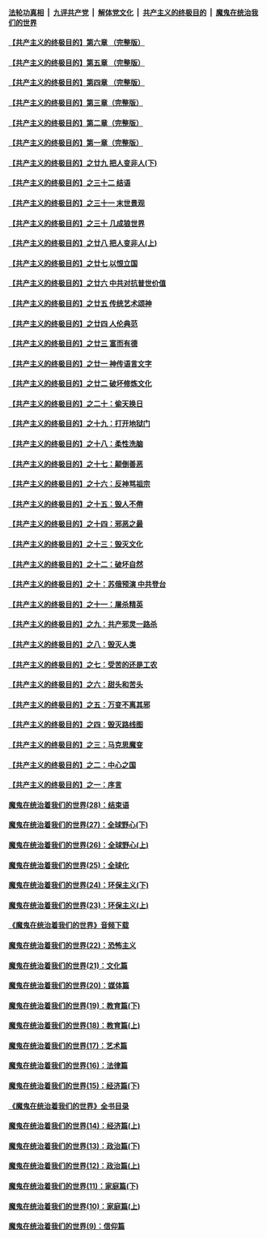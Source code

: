 

####  [法轮功真相](../../../../basic/blob/master/README.md?t=07101302) &nbsp;|&nbsp; [九评共产党](../../../../9ping.md/blob/master/README.md?t=07101302) &nbsp;|&nbsp; [解体党文化](../../../../jtdwh.md/blob/master/README.md?t=07101302)  &nbsp;|&nbsp; [共产主义的终极目的](../../../../gczydzjmd.md/blob/master/README.md?t=07101302) &nbsp;|&nbsp; [魔鬼在统治我们的世界](../../../../mgztzwmdsj.md/blob/master/README.md?t=07101302) 

#### [【共产主义的终极目的】第六章 （完整版）](../pages/nsc422/n11428913.md?t=07101302) 

#### [【共产主义的终极目的】第五章 （完整版）](../pages/nsc422/n11428912.md?t=07101302) 

#### [【共产主义的终极目的】第四章 （完整版）](../pages/nsc422/n11428907.md?t=07101302) 

#### [【共产主义的终极目的】第三章（完整版）](../pages/nsc422/n11428848.md?t=07101302) 

#### [【共产主义的终极目的】第二章（完整版）](../pages/nsc422/n11428831.md?t=07101302) 

#### [【共产主义的终极目的】第一章（完整版）](../pages/nsc422/n11417651.md?t=07101302) 

#### [【共产主义的终极目的】之廿九 把人变非人(下)](../pages/nsc422/n11344140.md?t=07101302) 

#### [【共产主义的终极目的】之三十二 结语](../pages/nsc422/n11360535.md?t=07101302) 

#### [【共产主义的终极目的】之三十一 末世景观](../pages/nsc422/n11351129.md?t=07101302) 

#### [【共产主义的终极目的】之三十 几成狼世界](../pages/nsc422/n11348280.md?t=07101302) 

#### [【共产主义的终极目的】之廿八 把人变非人(上)](../pages/nsc422/n11340492.md?t=07101302) 

#### [【共产主义的终极目的】之廿七 以恨立国](../pages/nsc422/n11336944.md?t=07101302) 

#### [【共产主义的终极目的】之廿六 中共对抗普世价值](../pages/nsc422/n11324785.md?t=07101302) 

#### [【共产主义的终极目的】之廿五 传统艺术颂神](../pages/nsc422/n11296396.md?t=07101302) 

#### [【共产主义的终极目的】之廿四 人伦典范](../pages/nsc422/n11296397.md?t=07101302) 

#### [【共产主义的终极目的】之廿三 富而有德](../pages/nsc422/n11283598.md?t=07101302) 

#### [【共产主义的终极目的】之廿一 神传语言文字](../pages/nsc422/n11263265.md?t=07101302) 

#### [【共产主义的终极目的】之廿二 破坏修炼文化](../pages/nsc422/n11245728.md?t=07101302) 

#### [【共产主义的终极目的】之二十：偷天换日](../pages/nsc422/n11238846.md?t=07101302) 

#### [【共产主义的终极目的】之十九：打开地狱门](../pages/nsc422/n11206376.md?t=07101302) 

#### [【共产主义的终极目的】之十八：柔性洗脑](../pages/nsc422/n11199994.md?t=07101302) 

#### [【共产主义的终极目的】之十七：颠倒善恶](../pages/nsc422/n11179782.md?t=07101302) 

#### [【共产主义的终极目的】之十六：反神骂祖宗](../pages/nsc422/n11166798.md?t=07101302) 

#### [【共产主义的终极目的】之十五：毁人不倦](../pages/nsc422/n11166792.md?t=07101302) 

#### [【共产主义的终极目的】之十四：邪恶之最](../pages/nsc422/n11150249.md?t=07101302) 

#### [【共产主义的终极目的】之十三：毁灭文化](../pages/nsc422/n11135227.md?t=07101302) 

#### [【共产主义的终极目的】之十二：破坏自然](../pages/nsc422/n11135214.md?t=07101302) 

#### [【共产主义的终极目的】之十：苏俄预演 中共登台](../pages/nsc422/n11118424.md?t=07101302) 

#### [【共产主义的终极目的】之十一：屠杀精英](../pages/nsc422/n11118442.md?t=07101302) 

#### [【共产主义的终极目的】之九：共产邪灵一路杀](../pages/nsc422/n11114139.md?t=07101302) 

#### [【共产主义的终极目的】之八：毁灭人类](../pages/nsc422/n11108503.md?t=07101302) 

#### [【共产主义的终极目的】之七：受苦的还是工农](../pages/nsc422/n11101809.md?t=07101302) 

#### [【共产主义的终极目的】之六：甜头和苦头](../pages/nsc422/n11096971.md?t=07101302) 

#### [【共产主义的终极目的】之五：万变不离其邪](../pages/nsc422/n11091285.md?t=07101302) 

#### [【共产主义的终极目的】之四：毁灭路线图](../pages/nsc422/n11086284.md?t=07101302) 

#### [【共产主义的终极目的】之三：马克思魔变](../pages/nsc422/n11061941.md?t=07101302) 

#### [【共产主义的终极目的】之二：中心之国](../pages/nsc422/n11047728.md?t=07101302) 

#### [【共产主义的终极目的】之一：序言](../pages/nsc422/n11086077.md?t=07101302) 

#### [魔鬼在统治着我们的世界(28)：结束语](../pages/nsc422/n10936246.md?t=07101302) 

#### [魔鬼在统治着我们的世界(27)：全球野心(下)](../pages/nsc422/n10928319.md?t=07101302) 

#### [魔鬼在统治着我们的世界(26)：全球野心(上)](../pages/nsc422/n10900318.md?t=07101302) 

#### [魔鬼在统治着我们的世界(25)：全球化](../pages/nsc422/n10788205.md?t=07101302) 

#### [魔鬼在统治着我们的世界(24)：环保主义(下)](../pages/nsc422/n10695307.md?t=07101302) 

#### [魔鬼在统治着我们的世界(23)：环保主义(上)](../pages/nsc422/n10688613.md?t=07101302) 

#### [《魔鬼在统治着我们的世界》音频下载](../pages/nsc422/n10635553.md?t=07101302) 

#### [魔鬼在统治着我们的世界(22)：恐怖主义](../pages/nsc422/n10614727.md?t=07101302) 

#### [魔鬼在统治着我们的世界(21)：文化篇](../pages/nsc422/n10597706.md?t=07101302) 

#### [魔鬼在统治着我们的世界(20)：媒体篇](../pages/nsc422/n10586579.md?t=07101302) 

#### [魔鬼在统治着我们的世界(19)：教育篇(下)](../pages/nsc422/n10564808.md?t=07101302) 

#### [魔鬼在统治着我们的世界(18)：教育篇(上)](../pages/nsc422/n10526970.md?t=07101302) 

#### [魔鬼在统治着我们的世界(17)：艺术篇](../pages/nsc422/n10499093.md?t=07101302) 

#### [魔鬼在统治着我们的世界(16)：法律篇](../pages/nsc422/n10485969.md?t=07101302) 

#### [魔鬼在统治着我们的世界(15)：经济篇(下)](../pages/nsc422/n10469975.md?t=07101302) 

#### [《魔鬼在统治着我们的世界》全书目录](../pages/nsc422/n10464261.md?t=07101302) 

#### [魔鬼在统治着我们的世界(14)：经济篇(上)](../pages/nsc422/n10457370.md?t=07101302) 

#### [魔鬼在统治着我们的世界(13)：政治篇(下)](../pages/nsc422/n10448270.md?t=07101302) 

#### [魔鬼在统治着我们的世界(12)：政治篇(上)](../pages/nsc422/n10444576.md?t=07101302) 

#### [魔鬼在统治着我们的世界(11)：家庭篇(下)](../pages/nsc422/n10440961.md?t=07101302) 

#### [魔鬼在统治着我们的世界(10)：家庭篇(上)](../pages/nsc422/n10435448.md?t=07101302) 

#### [魔鬼在统治着我们的世界(9)：信仰篇](../pages/nsc422/n10432159.md?t=07101302) 

